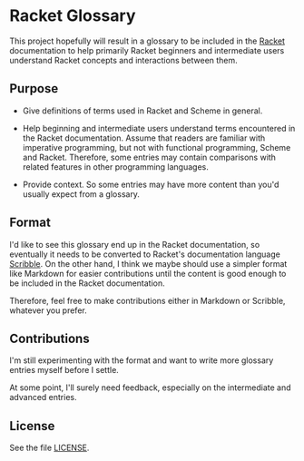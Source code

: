 # Racket Glossary

This project hopefully will result in a glossary to be included in the
[Racket](https://racket-lang.org/) documentation to help primarily Racket
beginners and intermediate users understand Racket concepts and interactions
between them.

## Purpose

- Give definitions of terms used in Racket and Scheme in general.

- Help beginning and intermediate users understand terms encountered in the
  Racket documentation. Assume that readers are familiar with imperative
  programming, but not with functional programming, Scheme and Racket.
  Therefore, some entries may contain comparisons with related features in
  other programming languages.

- Provide context. So some entries may have more content than you'd usually
  expect from a glossary.

## Format

I'd like to see this glossary end up in the Racket documentation, so eventually
it needs to be converted to Racket's documentation language
[Scribble](https://docs.racket-lang.org/scribble/). On the other hand, I think
we maybe should use a simpler format like Markdown for easier contributions
until the content is good enough to be included in the Racket documentation.

Therefore, feel free to make contributions either in Markdown or Scribble,
whatever you prefer.

## Contributions

I'm still experimenting with the format and want to write more glossary entries
myself before I settle.

At some point, I'll surely need feedback, especially on the intermediate and
advanced entries.

## License

See the file [LICENSE](./LICENSE).
